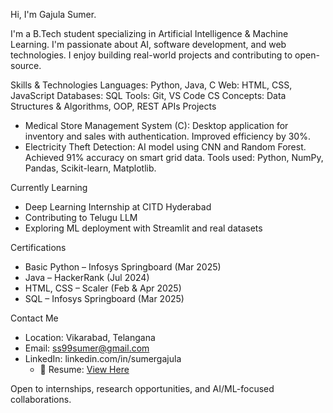 Hi, I'm Gajula Sumer.

I'm a B.Tech student specializing in Artificial Intelligence & Machine Learning. I'm passionate about AI, software development, and web technologies. I enjoy building real-world projects and contributing to open-source.

Skills & Technologies
Languages: Python, Java, C
Web: HTML, CSS, JavaScript
Databases: SQL
Tools: Git, VS Code
CS Concepts: Data Structures & Algorithms, OOP, REST APIs
Projects

* Medical Store Management System (C): Desktop application for inventory and sales with authentication. Improved efficiency by 30%.
* Electricity Theft Detection: AI model using CNN and Random Forest. Achieved 91% accuracy on smart grid data. Tools used: Python, NumPy, Pandas, Scikit-learn, Matplotlib.

Currently Learning

* Deep Learning Internship at CITD Hyderabad
* Contributing to Telugu LLM
* Exploring ML deployment with Streamlit and real datasets

Certifications

* Basic Python – Infosys Springboard (Mar 2025)
* Java – HackerRank (Jul 2024)
* HTML, CSS – Scaler (Feb & Apr 2025)
* SQL – Infosys Springboard (Mar 2025)

Contact Me
* Location: Vikarabad, Telangana
* Email: [ss99sumer@gmail.com](mailto:ss99sumer@gmail.com)
* LinkedIn: linkedin.com/in/sumergajula
  * 📄 Resume: [View Here](https://drive.google.com/file/d/1U0mJZLfgXOVC8hYTVk834ZWE8QZFzbbR/view?usp=sharing)


Open to internships, research opportunities, and AI/ML-focused collaborations.
